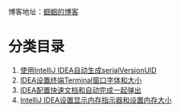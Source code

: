 博客地址：[蝈蝈的博客](http://blog.csdn.net/gnail_oug)

# 分类目录

1. [使用IntelliJ IDEA自动生成serialVersionUID](idea_001.md)
1. [IDEA设置终端Terminal窗口字体和大小](idea_002.md)
1. [IDEA配置快速文档和自动完成一起弹出](idea_003.md)
1. [IntelliJ IDEA设置显示内存指示器和设置内存大小](idea_004.md)













